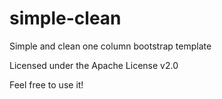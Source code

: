 simple-clean
============

Simple and clean one column bootstrap template

Licensed under the Apache License v2.0

Feel free to use it!
